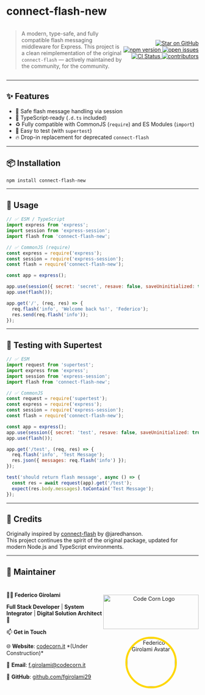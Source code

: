 # connect-flash-new

<div style="display: flex;align-items: center">
<div style="width:60%">

  > A modern, type-safe, and fully compatible flash messaging middleware for Express.
  > This project is a clean reimplementation of the original `connect-flash` — actively maintained by the community, for the community.

</div>
  <div style="width:40%">
    <p align="right">
      <a href="https://github.com/fgirolami29/connect-flash-new/stargazers">
        <img src="https://img.shields.io/github/stars/fgirolami29/connect-flash-new?style=social" alt="Star on GitHub">
      </a>
      <a href="https://www.npmjs.com/package/connect-flash-new">
        <img src="https://img.shields.io/npm/v/connect-flash-new.svg" alt="npm version">
      </a>
      <a href="https://github.com/fgirolami29/connect-flash-new/issues">
        <img src="https://img.shields.io/github/issues/fgirolami29/connect-flash-new.svg" alt="open issues">
      </a>
      <a href="https://github.com/fgirolami29/connect-flash-new/actions">
        <img src="https://github.com/fgirolami29/connect-flash-new/actions/workflows/test.yml/badge.svg" alt="CI Status">
      </a>
      <a href="https://github.com/fgirolami29/connect-flash-new/graphs/contributors">
        <img src="https://img.shields.io/github/contributors/fgirolami29/connect-flash-new.svg" alt="contributors">
      </a>
    </p>
  </div>
</div>

---

## ✨ Features

- 🔐 Safe flash message handling via session
- 🧠 TypeScript-ready (`.d.ts` included)
- ♻️ Fully compatible with CommonJS (`require`) and ES Modules (`import`)
- 🧪 Easy to test (with `supertest`)
- 🔥 Drop-in replacement for deprecated `connect-flash`

---

## 📦 Installation

```bash
npm install connect-flash-new
```

---

## 🚀 Usage

```js
// ✅ ESM / TypeScript
import express from 'express';
import session from 'express-session';
import flash from 'connect-flash-new';

// ✅ CommonJS (require)
const express = require('express');
const session = require('express-session');
const flash = require('connect-flash-new');

const app = express();

app.use(session({ secret: 'secret', resave: false, saveUninitialized: true }));
app.use(flash());

app.get('/', (req, res) => {
  req.flash('info', 'Welcome back %s!', 'Federico');
  res.send(req.flash('info'));
});
```

---

## 🧪 Testing with Supertest

```js
// ✅ ESM
import request from 'supertest';
import express from 'express';
import session from 'express-session';
import flash from 'connect-flash-new';

// ✅ CommonJS
const request = require('supertest');
const express = require('express');
const session = require('express-session');
const flash = require('connect-flash-new');

const app = express();
app.use(session({ secret: 'test', resave: false, saveUninitialized: true }));
app.use(flash());

app.get('/test', (req, res) => {
  req.flash('info', 'Test Message');
  res.json({ messages: req.flash('info') });
});

test('should return flash message', async () => {
  const res = await request(app).get('/test');
  expect(res.body.messages).toContain('Test Message');
});
```

---

## 🙏 Credits

Originally inspired by [connect-flash](https://github.com/jaredhanson/connect-flash) by @jaredhanson.  
This project continues the spirit of the original package, updated for modern Node.js and TypeScript environments.

---

## 👤 Maintainer

<div style="display: flex; justify-content: space-between; align-items: center;"> 
  <div> 
    <p><strong>👨‍💻 Federico Girolami</strong></p> 
    <p><strong>Full Stack Developer</strong> | <strong>System Integrator</strong> | <strong>Digital Solution Architect</strong> 🚀</p> 
    <p>📫 <strong>Get in Touch</strong></p> 
    <p>🌐 <strong>Website</strong>: <a href="https://codecorn.it">codecorn.it</a> *(Under Construction)*</p> 
    <p>📧 <strong>Email</strong>: <a href="mailto:f.girolami@codecorn.it">f.girolami@codecorn.it</a></p> 
    <p>🐙 <strong>GitHub</strong>: <a href="https://github.com/fgirolami29">github.com/fgirolami29</a></p> 
  </div> 
  <div style="text-align: center;">
    <a href="https://www.codecorn.it"> 
      <img src="https://codecorn.it/wp-content/uploads/2025/05/CODECORN-trasp-qhite.png" alt="Code Corn Logo"  width="250px" height="90px" style="margin-top:30px;margin-bottom:20px;"/>
    </a> 
    <a href="https://github.com/fgirolami29"> 
      <img src="https://avatars.githubusercontent.com/u/68548715?s=200&v=4" alt="Federico Girolami Avatar" style="border-radius: 50%; width: 125px; height: 125px;border: 5px solid gold" /> 
    </a> 
  </div> 
</div>